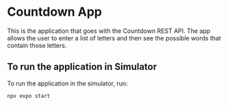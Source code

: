 # Countdown App
This is the application that goes with the Countdown REST API. The app allows the user to enter a list of letters and then see the possible words that contain those letters.

## To run the application in Simulator
To run the application in the simulator, run:

```
npx expo start
```